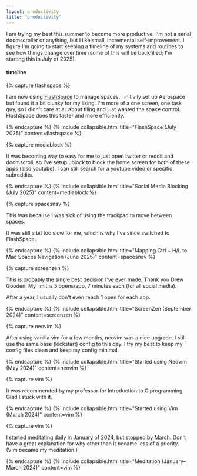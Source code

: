 ```yaml
---
layout: productivity
title: "productivity"
---
```


I am trying my best this summer to become more productive. I'm not a
serial doomscroller or anything, but I like small, incremental self-improvement.
I figure I'm going to start keeping a timeline of my systems and routines to
see how things change over time (some of this will be backfilled; I'm starting
this in July of 2025).

#### timeline

{% capture flashspace %}

I am now using [FlashSpace](https://github.com/wojciech-kulik/FlashSpace) to manage spaces. I initially set up Aerospace but found it a bit clunky for my liking. I'm more of a one screen, one task guy, so I didn't care at all about tiling and just wanted the space control. FlashSpace does this faster and more efficiently.

{% endcapture %}
{% include collapsible.html title="FlashSpace (July 2025)" content=flashspace %}


{% capture mediablock %}

It was becoming way to easy for me to just open twitter or reddit and doomscroll, so I've setup ublock to block the home screen for both of these apps (also youtube). I can still search for a youtube video or specific subreddits.

{% endcapture %}
{% include collapsible.html title="Social Media Blocking (July 2025)" content=mediablock %}


{% capture spacesnav %}

This was because I was sick of using the trackpad to move between spaces.

It was still a bit too slow for me, which is why I've since switched to FlashSpace.

{% endcapture %}
{% include collapsible.html title="Mapping Ctrl + H/L to Mac Spaces Navigation (June 2025)" content=spacesnav %}


{% capture screenzen %}

This is probably the single best decision I've ever made. Thank you Drew Gooden. My limit is 5 opens/app, 7 minutes each (for all social media). 

After a year, I usually don't even reach 1 open for each app.

{% endcapture %}
{% include collapsible.html title="ScreenZen (September 2024)" content=screenzen %}


{% capture neovim %}

After using vanilla vim for a few months, neovim was a nice upgrade. I still use the same base (kickstart) config to this day. I try my best to keep my config files clean and keep my config minimal.

{% endcapture %}
{% include collapsible.html title="Started using Neovim (May 2024)" content=neovim %}


{% capture vim %}

It was recommended by my professor for Introduction to C programming. Glad I stuck with it.

{% endcapture %}
{% include collapsible.html title="Started using Vim (March 2024)" content=vim %}


{% capture vim %}

I started meditating daily in January of 2024, but stopped by March. Don't have a great explanation for why other than it became less of a priority. (Vim became my meditation.)

{% endcapture %}
{% include collapsible.html title="Meditation (January–March 2024)" content=vim %}
